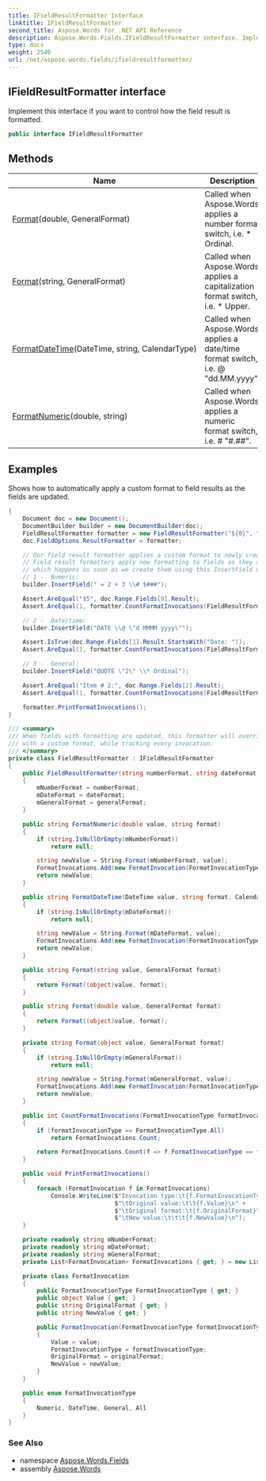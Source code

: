 ```yaml
---
title: IFieldResultFormatter Interface
linktitle: IFieldResultFormatter
second_title: Aspose.Words for .NET API Reference
description: Aspose.Words.Fields.IFieldResultFormatter interface. Implement this interface if you want to control how the field result is formatted in C#.
type: docs
weight: 2540
url: /net/aspose.words.fields/ifieldresultformatter/
---
```

## IFieldResultFormatter interface

Implement this interface if you want to control how the field result is formatted.

```csharp
public interface IFieldResultFormatter
```

## Methods

| Name | Description |
| --- | --- |
| [Format](../../aspose.words.fields/ifieldresultformatter/format/#format)(double, GeneralFormat) | Called when Aspose.Words applies a number format switch, i.e. \* Ordinal. |
| [Format](../../aspose.words.fields/ifieldresultformatter/format/#format_1)(string, GeneralFormat) | Called when Aspose.Words applies a capitalization format switch, i.e. \* Upper. |
| [FormatDateTime](../../aspose.words.fields/ifieldresultformatter/formatdatetime/)(DateTime, string, CalendarType) | Called when Aspose.Words applies a date/time format switch, i.e. \@ "dd.MM.yyyy". |
| [FormatNumeric](../../aspose.words.fields/ifieldresultformatter/formatnumeric/)(double, string) | Called when Aspose.Words applies a numeric format switch, i.e. \# "#.##". |

## Examples

Shows how to automatically apply a custom format to field results as the fields are updated.

```csharp
{
    Document doc = new Document();
    DocumentBuilder builder = new DocumentBuilder(doc);
    FieldResultFormatter formatter = new FieldResultFormatter("${0}", "Date: {0}", "Item # {0}:");
    doc.FieldOptions.ResultFormatter = formatter;

    // Our field result formatter applies a custom format to newly created fields of three types of formats.
    // Field result formatters apply new formatting to fields as they are updated,
    // which happens as soon as we create them using this InsertField method overload.
    // 1 -  Numeric:
    builder.InsertField(" = 2 + 3 \\# $###");

    Assert.AreEqual("$5", doc.Range.Fields[0].Result);
    Assert.AreEqual(1, formatter.CountFormatInvocations(FieldResultFormatter.FormatInvocationType.Numeric));

    // 2 -  Date/time:
    builder.InsertField("DATE \\@ \"d MMMM yyyy\"");

    Assert.IsTrue(doc.Range.Fields[1].Result.StartsWith("Date: "));
    Assert.AreEqual(1, formatter.CountFormatInvocations(FieldResultFormatter.FormatInvocationType.DateTime));

    // 3 -  General:
    builder.InsertField("QUOTE \"2\" \\* Ordinal");

    Assert.AreEqual("Item # 2:", doc.Range.Fields[2].Result);
    Assert.AreEqual(1, formatter.CountFormatInvocations(FieldResultFormatter.FormatInvocationType.General));

    formatter.PrintFormatInvocations();
}

/// <summary>
/// When fields with formatting are updated, this formatter will override their formatting
/// with a custom format, while tracking every invocation.
/// </summary>
private class FieldResultFormatter : IFieldResultFormatter
{
    public FieldResultFormatter(string numberFormat, string dateFormat, string generalFormat)
    {
        mNumberFormat = numberFormat;
        mDateFormat = dateFormat;
        mGeneralFormat = generalFormat;
    }

    public string FormatNumeric(double value, string format)
    {
        if (string.IsNullOrEmpty(mNumberFormat)) 
            return null;

        string newValue = String.Format(mNumberFormat, value);
        FormatInvocations.Add(new FormatInvocation(FormatInvocationType.Numeric, value, format, newValue));
        return newValue;
    }

    public string FormatDateTime(DateTime value, string format, CalendarType calendarType)
    {
        if (string.IsNullOrEmpty(mDateFormat))
            return null;

        string newValue = String.Format(mDateFormat, value);
        FormatInvocations.Add(new FormatInvocation(FormatInvocationType.DateTime, $"{value} ({calendarType})", format, newValue));
        return newValue;
    }

    public string Format(string value, GeneralFormat format)
    {
        return Format((object)value, format);
    }

    public string Format(double value, GeneralFormat format)
    {
        return Format((object)value, format);
    }

    private string Format(object value, GeneralFormat format)
    {
        if (string.IsNullOrEmpty(mGeneralFormat))
            return null;

        string newValue = String.Format(mGeneralFormat, value);
        FormatInvocations.Add(new FormatInvocation(FormatInvocationType.General, value, format.ToString(), newValue));
        return newValue;
    }

    public int CountFormatInvocations(FormatInvocationType formatInvocationType)
    {
        if (formatInvocationType == FormatInvocationType.All)
            return FormatInvocations.Count;

        return FormatInvocations.Count(f => f.FormatInvocationType == formatInvocationType);
    }

    public void PrintFormatInvocations()
    { 
        foreach (FormatInvocation f in FormatInvocations)
            Console.WriteLine($"Invocation type:\t{f.FormatInvocationType}\n" +
                              $"\tOriginal value:\t\t{f.Value}\n" +
                              $"\tOriginal format:\t{f.OriginalFormat}\n" +
                              $"\tNew value:\t\t\t{f.NewValue}\n");
    }

    private readonly string mNumberFormat;
    private readonly string mDateFormat;
    private readonly string mGeneralFormat; 
    private List<FormatInvocation> FormatInvocations { get; } = new List<FormatInvocation>();

    private class FormatInvocation
    {
        public FormatInvocationType FormatInvocationType { get; }
        public object Value { get; }
        public string OriginalFormat { get; }
        public string NewValue { get; }

        public FormatInvocation(FormatInvocationType formatInvocationType, object value, string originalFormat, string newValue)
        {
            Value = value;
            FormatInvocationType = formatInvocationType;
            OriginalFormat = originalFormat;
            NewValue = newValue;
        }
    }

    public enum FormatInvocationType
    {
        Numeric, DateTime, General, All
    }
}
```

### See Also

* namespace [Aspose.Words.Fields](../../aspose.words.fields/)
* assembly [Aspose.Words](../../)
